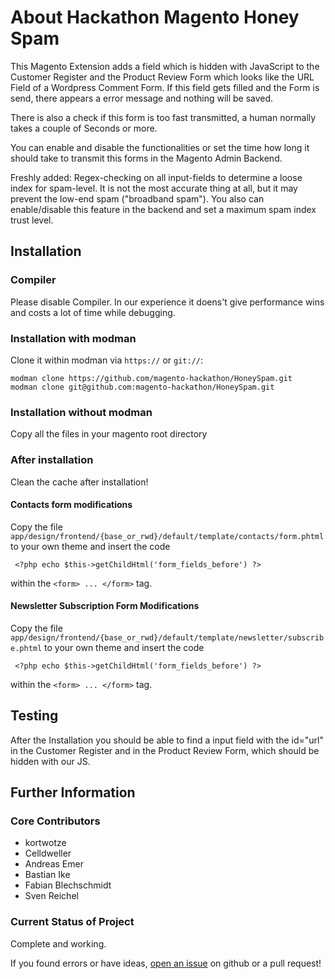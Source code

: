 # About Hackathon Magento Honey Spam

This Magento Extension adds a field which is hidden with JavaScript to the Customer Register and the Product Review Form
which looks like the URL Field of a Wordpress Comment Form. If this field gets filled and the Form is send, there
appears a error message and nothing will be saved.

There is also a check if this form is too fast transmitted, a human normally takes a couple of Seconds or more.

You can enable and disable the functionalities or set the time how long it should take to transmit this forms in the
Magento Admin Backend.

Freshly added: Regex-checking on all input-fields to determine a loose index for spam-level. It is not the most accurate
thing at all, but it may prevent the low-end spam ("broadband spam"). You also can enable/disable this feature in the
backend and set a maximum spam index trust level.

## Installation

### Compiler

Please disable Compiler. In our experience it doens't give performance wins and costs a lot of time while debugging.

### Installation with modman

Clone it within modman via `https://` or `git://`:

    modman clone https://github.com/magento-hackathon/HoneySpam.git
    modman clone git@github.com:magento-hackathon/HoneySpam.git

### Installation without modman

Copy all the files in your magento root directory

### After installation

Clean the cache after installation!

#### Contacts form modifications

Copy the file `app/design/frontend/{base_or_rwd}/default/template/contacts/form.phtml` to your own theme and insert the
code

     <?php echo $this->getChildHtml('form_fields_before') ?>

within the `<form> ... </form>` tag.

#### Newsletter Subscription Form Modifications

Copy the file `app/design/frontend/{base_or_rwd}/default/template/newsletter/subscribe.phtml` to your own theme and
insert the code

     <?php echo $this->getChildHtml('form_fields_before') ?>

within the `<form> ... </form>` tag.

## Testing

After the Installation you should be able to find a input field with the id="url" in the Customer Register and in the
Product Review Form, which should be hidden with our JS.

## Further Information

### Core Contributors

- kortwotze
- Celldweller
- Andreas Emer
- Bastian Ike
- Fabian Blechschmidt
- Sven Reichel

### Current Status of Project

Complete and working.

If you found errors or have ideas, [open an issue](https://github.com/magento-hackathon/HoneySpam/issues) on github or a
pull request!
